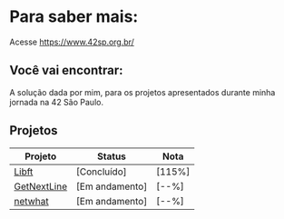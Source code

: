 # Para saber mais:
Acesse https://www.42sp.org.br/
## Você vai encontrar:
A solução dada por mim, para os projetos apresentados durante minha jornada na 42 São Paulo.
## Projetos
| Projeto		| Status    				| Nota				|
|---------------|---------------------------|-------------------|
| [Libft](https://github.com/dnl007/curso-42/tree/master/libft)| [Concluído]            | [115%]             |
| [GetNextLine](https://github.com/dnl007/curso-42/tree/master/get_next_line)| [Em andamento]            | [--%]             |
| [netwhat](https://github.com/dnl007/curso-42/tree/master/netwhat)| [Em andamento]            | [--%]             |
